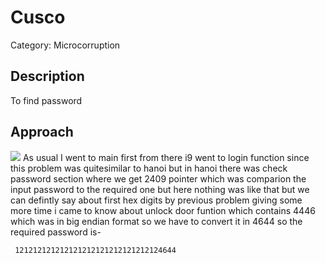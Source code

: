 # Cusco


Category: Microcorruption

## Description
To find password

## Approach
![](https://imgur.com/nrv8WTj.jpg)
As usual I went to main first from there i9 went to login function since this problem was quitesimilar to hanoi but in hanoi there was check password section where we get 2409 pointer which was comparion the input password to the required one but here nothing was like that but we can defintly say about first hex digits by previous problem giving some more time i came to know about unlock door funtion which contains 4446 which was in big endian format so we have to convert it in 4644 so the required password is-

` 121212121212121212121212121212124644`